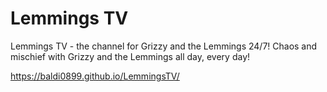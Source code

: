 # Lemmings TV
Lemmings TV - the channel for Grizzy and the Lemmings 24/7! Chaos and mischief with Grizzy and the Lemmings all day, every day!

https://baldi0899.github.io/LemmingsTV/

